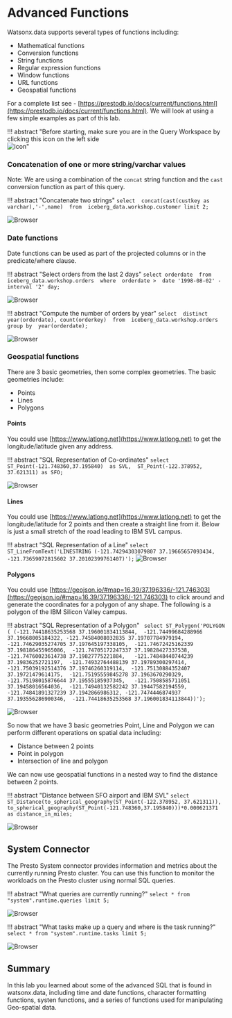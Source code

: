 # Advanced Functions

Watsonx.data supports several types of functions including:

   * Mathematical functions
   * Conversion functions
   * String functions
   * Regular expression functions
   * Window functions
   * URL functions
   * Geospatial functions 

For a complete list see - [https://prestodb.io/docs/current/functions.html](https://prestodb.io/docs/current/functions.html). We will look at using a few simple examples as part of this lab.

!!! abstract "Before starting, make sure you are in the Query Workspace by clicking this icon on the left side<br>![icon](wxd-images/watsonx-workspace-icon.png)"

### Concatenation of one or more string/varchar values

Note: We are using a combination of the `concat` string function and the `cast` conversion function as part of this query.

!!! abstract "Concatenate two strings"
      ```
      select 
         concat(cast(custkey as varchar),'-',name) 
      from 
         iceberg_data.workshop.customer
      limit 2;
      ```

![Browser](wxd-images/watsonx-sql-concat.png)

### Date functions

Date functions can be used as part of the projected columns or in the predicate/where clause.

!!! abstract "Select orders from the last 2 days"
      ```
      select
         orderdate 
      from 
         iceberg_data.workshop.orders 
      where 
         orderdate >  date '1998-08-02' - interval '2' day;
      ```

![Browser](wxd-images/watsonx-sql-dates.png)

!!! abstract "Compute the number of orders by year"
      ```
      select 
         distinct year(orderdate), count(orderkey) 
      from 
         iceberg_data.workshop.orders 
      group by 
         year(orderdate);
      ```

![Browser](wxd-images/watsonx-sql-orders-years.png)
 
### Geospatial functions

There are 3 basic geometries, then some complex geometries. The basic geometries include:

   * Points
   * Lines
   * Polygons

#### Points

You could use [https://www.latlong.net](https://www.latlong.net) to get the longitude/latitude given any address.

!!! abstract "SQL Representation of Co-ordinates"
      ```
       select 
          ST_Point(-121.748360,37.195840)  as SVL, 
          ST_Point(-122.378952, 37.621311) as SFO;
      ```

![Browser](wxd-images/watsonx-sql-points.png)

#### Lines

You could use [https://www.latlong.net](https://www.latlong.net) to get the longitude/latitude for 2 points and then create a straight line from it. Below is just a small stretch of the road leading to IBM SVL campus.

!!! abstract "SQL Representation of a Line"
      ```
         select 
          ST_LineFromText('LINESTRING (-121.74294303079807 37.19665657093434, -121.73659072815602 37.20102399761407)');
      ```
![Browser](wxd-images/watsonx-sql-lines.png)
 
#### Polygons

You could use [https://geojson.io/#map=16.39/37.196336/-121.746303](https://geojson.io/#map=16.39/37.196336/-121.746303) to click around and generate the coordinates for a polygon of any shape. The following is a polygon of the IBM Silicon Valley campus.

!!! abstract "SQL Representation of a Polygon"
      ``` 
      select ST_Polygon('POLYGON (
         (-121.74418635253568 37.196001834113844, 
         -121.74499684288966 37.19668005184322,
         -121.74584008032835 37.19707784979194,  
         -121.74629035274705 37.197645197338105, 
         -121.74672425162339 37.198186455965086, 
         -121.74705172247337 37.19828427337538, 
         -121.74760023614738 37.19827775221884,  
         -121.74848440744239 37.19836252721197, 
         -121.74932764488139 37.19789300297414,  
         -121.75039192514376 37.19746260319114, 
         -121.75130884352407 37.19721479614175, 
         -121.75195559845278 37.1963670290329, 
         -121.75198015876644 37.19555185937345,  
         -121.7508585711051 37.19458016564036, 
         -121.74940132582242 37.19447582194559,  
         -121.74841891327239 37.1942866986312,
         -121.7474446874937 37.193556286900346, 
         -121.74418635253568 37.196001834113844))');
      ```

![Browser](wxd-images/watsonx-sql-polygon.png)

So now that we have 3 basic geometries Point, Line and Polygon we can perform different operations on spatial data including:

   * Distance between 2 points
   * Point in polygon
   * Intersection of line and polygon

We can now use geospatial functions in a nested way to find the distance between 2 points.   

!!! abstract "Distance between SFO airport and IBM SVL"
      ```
      select 
         ST_Distance(to_spherical_geography(ST_Point(-122.378952, 37.621311)), 
         to_spherical_geography(ST_Point(-121.748360,37.195840)))*0.000621371 as distance_in_miles;
      ```

![Browser](wxd-images/watsonx-sql-distance.png)

## System Connector

The Presto System connector provides information and metrics about the currently running Presto cluster. You can use this function to monitor the workloads on the Presto cluster using normal SQL queries.

!!! abstract "What queries are currently running?"
      ```
      select * from "system".runtime.queries limit 5;
      ```

![Browser](wxd-images/watsonx-sql-queries.png)


!!! abstract "What tasks make up a query and where is the task running?"
      ```
      select * from "system".runtime.tasks limit 5;
      ```

![Browser](wxd-images/watsonx-sql-tasks.png)


## Summary

In this lab you learned about some of the advanced SQL that is found in watsonx.data, including time and date functions, character formatting functions, systen functions, and a series of functions used for manipulating Geo-spatial data.

